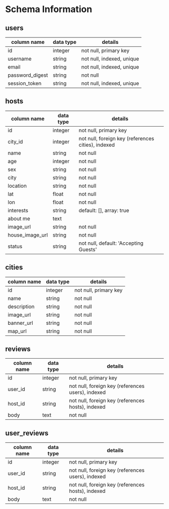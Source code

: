 # Schema Information

## users
column name     | data type | details
----------------|-----------|-----------------------
id              | integer   | not null, primary key
username        | string    | not null, indexed, unique
email           | string    | not null, indexed, unique
password_digest | string    | not null
session_token   | string    | not null, indexed, unique

## hosts
column name | data type | details
------------|-----------|-----------------------
id          | integer   | not null, primary key
city_id     | integer   | not null, foreign key (references cities), indexed
name        | string    | not null
age         | integer   | not null
sex         | string    | not null
city        | string    | not null
location    | string    | not null
lat         | float     | not null
lon         | float     | not null
interests   | string    | default: [], array: true
about me    | text      |
image_url   | string    | not null
house_image_url   | string    | not null
status      | string    | not null, default: 'Accepting Guests'

## cities
column name | data type | details
------------|-----------|-----------------------
id          | integer   | not null, primary key
name        | string    | not null
description | string    | not null
image_url   | string    | not null
banner_url  | string    | not null
map_url     | string    | not null

## reviews
column name | data type | details
------------|-----------|-----------------------
id          | integer   | not null, primary key
user_id     | string    | not null, foreign key (references users), indexed
host_id     | string    | not null, foreign key (references hosts), indexed
body        | text      | not null


## user_reviews
column name | data type | details
------------|-----------|-----------------------
id          | integer   | not null, primary key
user_id     | string    | not null, foreign key (references users), indexed
host_id     | string    | not null, foreign key (references hosts), indexed
body        | text      | not null
